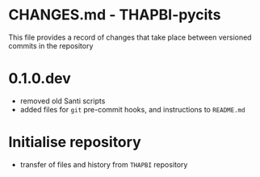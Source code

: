 # CHANGES.md - THAPBI-pycits
This file provides a record of changes that take place between versioned commits in the repository

# 0.1.0.dev
* removed old Santi scripts
* added files for `git` pre-commit hooks, and instructions to `README.md`

# Initialise repository
* transfer of files and history from `THAPBI` repository